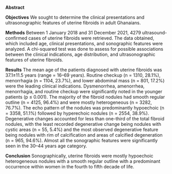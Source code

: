 **Abstract**

**Objectives**
We sought to determine the clinical presentations and ultrasonographic features of uterine fibroids in adult Ghanaians.

**Methods**
Between 1 January 2018 and 31 December 2021, 4279 ultrasound-confirmed cases of uterine fibroids were retrieved. 
The data obtained, which included age, clinical presentations, and sonographic features were analyzed. 
A chi-squared test was done to assess for possible associations between the clinical indications, age
distribution, and ultrasonographic features of uterine fibroids.

**Results**
The mean age of the patients diagnosed with uterine fibroids was 37.1±11.5 years (range = 16–69 years). 
Routine checkup (n = 1310, 28.1%), menorrhagia (n = 1104, 23.7%), and lower abdominal mass (n = 801, 17.2%) 
were the leading clinical indications. Dysmenorrhea, amenorrhea, menorrhagia, and routine checkup were 
significantly noted in the younger patients (p ≤ 0.001). The majority of the fibroid nodules had smooth 
regular outline (n = 4125, 96.4%) and were mostly heterogeneous (n = 3282, 76.7%). The echo pattern of the 
nodules was predominantly hypoechoic (n = 3358, 51.1%) followed by hyperechoic nodules (n = 2554, 38.9%). 
Degenerative changes accounted for less than one-third of the total fibroid nodules, with the least recorded 
degenerative change being nodules with cystic areas (n = 55, 5.4%) and the most observed degenerative feature 
being nodules with rim of calcification and areas of calcified degeneration (n = 965, 94.6%). Almost all the 
sonographic features were significantly seen in the 30–44 years age category.

**Conclusion**
Sonographically, uterine fibroids were mostly hypoechoic heterogeneous nodules with a smooth regular outline with
a predominant occurrence within women in the fourth to fifth decade of life.
